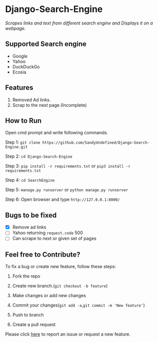 # Django-Search-Engine
_Scrapes links and text from different search engine and Displays it on a webpage._

## Supported Search engine
- Google
- Yahoo
- DuckDuckGo
- Ecosia

## Features
1. Removed Ad links.
2. Scrap to the next page.(Incomplete)

## How to Run

Open cmd prompt and write following commands.

Step 1: `git clone https://github.com/SandyUndefined/Django-Search-Engine.git`

Step 2: `cd Django-Search-Engine`

Step 3: `pip install -r requirements.txt` or `pip3 install -r requirements.txt`

Step 4: `cd SearchEngine`

Step 5: `manage.py runserver` or `python manage.py runserver`

Step 6:  Open browser and type `http://127.0.0.1:8000/`

## Bugs to be fixed
- [X] Remove ad links
- [ ] Yahoo returning `request.code` 500 
- [ ] Can scrape to next or given set of pages

## Feel free to Contribute?

To fix a bug or create new feature, follow these steps:

1. Fork the repo

2. Create new branch.(`git checkout -b feature`)

3. Make changes or add new changes

4. Commit your changes(`git add -a`,`git commit -m 'New feature'`)

5. Push to branch

6. Create a pull request

Please click [here](https://github.com/SandyUndefined/Django-Search-Engine/issues/new) to report an issue or request a new feature.